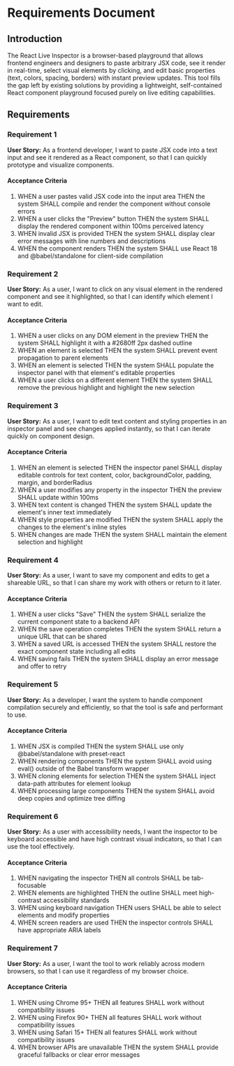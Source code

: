 # Requirements Document

## Introduction

The React Live Inspector is a browser-based playground that allows frontend engineers and designers to paste arbitrary JSX code, see it render in real-time, select visual elements by clicking, and edit basic properties (text, colors, spacing, borders) with instant preview updates. This tool fills the gap left by existing solutions by providing a lightweight, self-contained React component playground focused purely on live editing capabilities.

## Requirements

### Requirement 1

**User Story:** As a frontend developer, I want to paste JSX code into a text input and see it rendered as a React component, so that I can quickly prototype and visualize components.

#### Acceptance Criteria

1. WHEN a user pastes valid JSX code into the input area THEN the system SHALL compile and render the component without console errors
2. WHEN a user clicks the "Preview" button THEN the system SHALL display the rendered component within 100ms perceived latency
3. WHEN invalid JSX is provided THEN the system SHALL display clear error messages with line numbers and descriptions
4. WHEN the component renders THEN the system SHALL use React 18 and @babel/standalone for client-side compilation

### Requirement 2

**User Story:** As a user, I want to click on any visual element in the rendered component and see it highlighted, so that I can identify which element I want to edit.

#### Acceptance Criteria

1. WHEN a user clicks on any DOM element in the preview THEN the system SHALL highlight it with a #2680ff 2px dashed outline
2. WHEN an element is selected THEN the system SHALL prevent event propagation to parent elements
3. WHEN an element is selected THEN the system SHALL populate the inspector panel with that element's editable properties
4. WHEN a user clicks on a different element THEN the system SHALL remove the previous highlight and highlight the new selection

### Requirement 3

**User Story:** As a user, I want to edit text content and styling properties in an inspector panel and see changes applied instantly, so that I can iterate quickly on component design.

#### Acceptance Criteria

1. WHEN an element is selected THEN the inspector panel SHALL display editable controls for text content, color, backgroundColor, padding, margin, and borderRadius
2. WHEN a user modifies any property in the inspector THEN the preview SHALL update within 100ms
3. WHEN text content is changed THEN the system SHALL update the element's inner text immediately
4. WHEN style properties are modified THEN the system SHALL apply the changes to the element's inline styles
5. WHEN changes are made THEN the system SHALL maintain the element selection and highlight

### Requirement 4

**User Story:** As a user, I want to save my component and edits to get a shareable URL, so that I can share my work with others or return to it later.

#### Acceptance Criteria

1. WHEN a user clicks "Save" THEN the system SHALL serialize the current component state to a backend API
2. WHEN the save operation completes THEN the system SHALL return a unique URL that can be shared
3. WHEN a saved URL is accessed THEN the system SHALL restore the exact component state including all edits
4. WHEN saving fails THEN the system SHALL display an error message and offer to retry

### Requirement 5

**User Story:** As a developer, I want the system to handle component compilation securely and efficiently, so that the tool is safe and performant to use.

#### Acceptance Criteria

1. WHEN JSX is compiled THEN the system SHALL use only @babel/standalone with preset-react
2. WHEN rendering components THEN the system SHALL avoid using eval() outside of the Babel transform wrapper
3. WHEN cloning elements for selection THEN the system SHALL inject data-path attributes for element lookup
4. WHEN processing large components THEN the system SHALL avoid deep copies and optimize tree diffing

### Requirement 6

**User Story:** As a user with accessibility needs, I want the inspector to be keyboard accessible and have high contrast visual indicators, so that I can use the tool effectively.

#### Acceptance Criteria

1. WHEN navigating the inspector THEN all controls SHALL be tab-focusable
2. WHEN elements are highlighted THEN the outline SHALL meet high-contrast accessibility standards
3. WHEN using keyboard navigation THEN users SHALL be able to select elements and modify properties
4. WHEN screen readers are used THEN the inspector controls SHALL have appropriate ARIA labels

### Requirement 7

**User Story:** As a user, I want the tool to work reliably across modern browsers, so that I can use it regardless of my browser choice.

#### Acceptance Criteria

1. WHEN using Chrome 95+ THEN all features SHALL work without compatibility issues
2. WHEN using Firefox 90+ THEN all features SHALL work without compatibility issues
3. WHEN using Safari 15+ THEN all features SHALL work without compatibility issues
4. WHEN browser APIs are unavailable THEN the system SHALL provide graceful fallbacks or clear error messages
